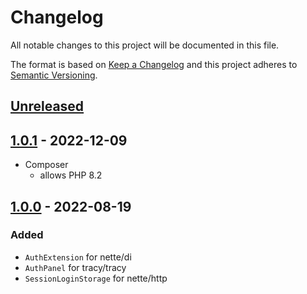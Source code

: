 # Changelog

All notable changes to this project will be documented in this file.

The format is based on [Keep a Changelog](http://keepachangelog.com/en/1.0.0/)
and this project adheres to [Semantic Versioning](http://semver.org/spec/v2.0.0.html).

## [Unreleased](https://github.com/orisai/nette-auth/compare/1.0.1...HEAD)

## [1.0.1](https://github.com/orisai/nette-auth/compare/1.0.0...1.0.1) - 2022-12-09

- Composer
	- allows PHP 8.2

## [1.0.0](https://github.com/orisai/nette-auth/releases/tag/1.0.0) - 2022-08-19

### Added

- `AuthExtension` for nette/di
- `AuthPanel` for tracy/tracy
- `SessionLoginStorage` for nette/http
